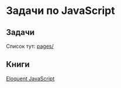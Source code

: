 # Задачи по JavaScript

## Задачи

Список тут: [pages/](pages/)

## Книги

[Eloquent JavaScript](https://eloquentjavascript.net/)
